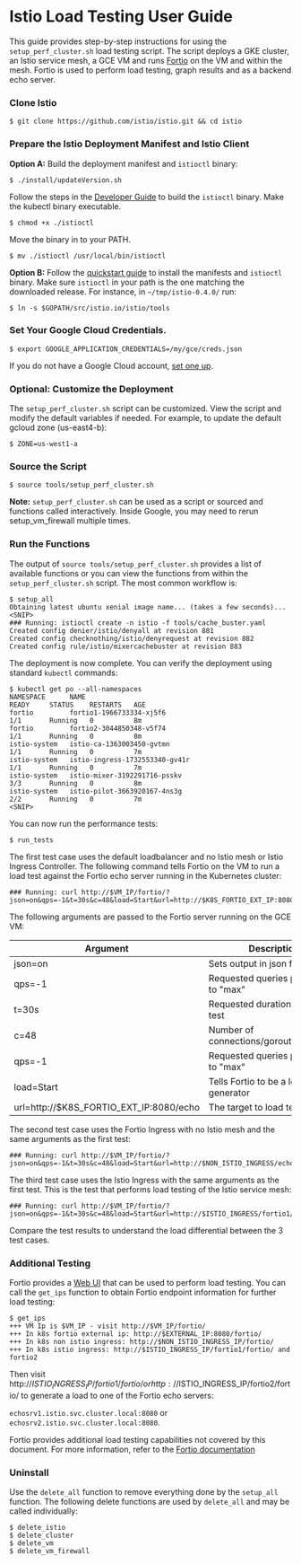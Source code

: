 # Istio Load Testing User Guide
This guide provides step-by-step instructions for using the `setup_perf_cluster.sh` load testing script.
The script deploys a GKE cluster, an Istio service mesh, a GCE VM and runs [Fortio](https://github.com/istio/fortio/)
on the VM and within the mesh. Fortio is used to perform load testing, graph results and as a backend echo server.

### Clone Istio
```
$ git clone https://github.com/istio/istio.git && cd istio
```

### Prepare the Istio Deployment Manifest and Istio Client
__Option A:__ Build the deployment manifest and `istioctl` binary:
```
$ ./install/updateVersion.sh
```
Follow the steps in the [Developer Guide](https://github.com/istio/istio/blob/master/DEV-GUIDE.md) to build the `istioctl` binary.
Make the kubectl binary executable.
```
$ chmod +x ./istioctl
```

Move the binary in to your PATH.
```
$ mv ./istioctl /usr/local/bin/istioctl
```

__Option B:__ Follow the [quickstart guide](https://istio.io/docs/setup/kubernetes/quick-start.html) to install the
manifests and `istioctl` binary. Make sure `istioctl` in your path is the one matching the downloaded release.
For instance, in `~/tmp/istio-0.4.0/` run:
```
$ ln -s $GOPATH/src/istio.io/istio/tools
```

### Set Your Google Cloud Credentials.
```
$ export GOOGLE_APPLICATION_CREDENTIALS=/my/gce/creds.json
```
If you do not have a Google Cloud account, [set one up](https://cloud.google.com/).

### Optional: Customize the Deployment
The `setup_perf_cluster.sh` script can be customized. View the script and modify the default variables if needed.
For example, to update the default gcloud zone (us-east4-b):
```
$ ZONE=us-west1-a
```

### Source the Script
```
$ source tools/setup_perf_cluster.sh
```
__Note:__ `setup_perf_cluster.sh` can be used as a script or sourced and functions called interactively.
Inside Google, you may need to rerun setup_vm_firewall multiple times.

### Run the Functions
The output of `source tools/setup_perf_cluster.sh` provides a list of available functions or
you can view the functions from within the `setup_perf_cluster.sh` script. The most common workflow is:
```
$ setup_all
Obtaining latest ubuntu xenial image name... (takes a few seconds)...
<SNIP>
### Running: istioctl create -n istio -f tools/cache_buster.yaml
Created config denier/istio/denyall at revision 881
Created config checknothing/istio/denyrequest at revision 882
Created config rule/istio/mixercachebuster at revision 883
```
The deployment is now complete. You can verify the deployment using standard `kubectl` commands:
```
$ kubectl get po --all-namespaces
NAMESPACE      NAME                                                   READY     STATUS    RESTARTS   AGE
fortio         fortio1-1966733334-xj5f6                               1/1       Running   0          8m
fortio         fortio2-3044850348-v5f74                               1/1       Running   0          8m
istio-system   istio-ca-1363003450-gvtmn                              1/1       Running   0          7m
istio-system   istio-ingress-1732553340-gv41r                         1/1       Running   0          7m
istio-system   istio-mixer-3192291716-psskv                           3/3       Running   0          8m
istio-system   istio-pilot-3663920167-4ns3g                           2/2       Running   0          7m
<SNIP>
```
You can now run the performance tests:
```
$ run_tests
```

The first test case uses the default loadbalancer and no Istio mesh or Istio Ingress Controller. The following command tells
Fortio on the VM to run a load test against the Fortio echo server running in the Kubernetes cluster:
```
### Running: curl http://$VM_IP/fortio/?json=on&qps=-1&t=30s&c=48&load=Start&url=http://$K8S_FORTIO_EXT_IP:8080/echo
```
The following arguments are passed to the Fortio server running on the GCE VM:

| Argument                                | Description                             |
| --------------------------------------- | --------------------------------------- |
| json=on                                 | Sets output in json format              |
| qps=-1                                  | Requested queries per second to "max"   |
| t=30s                                   | Requested duration to run load test     |
| c=48                                    | Number of connections/goroutine/threads |
| qps=-1                                  | Requested queries per second to "max"   |
| load=Start                              | Tells Fortio to be a load generator     |
| url=http://$K8S_FORTIO_EXT_IP:8080/echo | The target to load test                 |

The second test case uses the Fortio Ingress with no Istio mesh and the same arguments as the first test:
```
### Running: curl http://$VM_IP/fortio/?json=on&qps=-1&t=30s&c=48&load=Start&url=http://$NON_ISTIO_INGRESS/echo
```

The third test case uses the Istio Ingress with the same arguments as the first test. This is the test that performs load testing
of the Istio service mesh:
```
### Running: curl http://$VM_IP/fortio/?json=on&qps=-1&t=30s&c=48&load=Start&url=http://$ISTIO_INGRESS/fortio1/echo
```
Compare the test results to understand the load differential between the 3 test cases.

### Additional Testing
Fortio provides a [Web UI](https://user-images.githubusercontent.com/3664595/34192808-1983be12-e505-11e7-9c16-2ee9f101f2ce.png) that
can be used to perform load testing. You can call the `get_ips` function to obtain Fortio endpoint information for further load testing:
```
$ get_ips
+++ VM Ip is $VM_IP - visit http://$VM_IP/fortio/
+++ In k8s fortio external ip: http://$EXTERNAL_IP:8080/fortio/
+++ In k8s non istio ingress: http://$NON_ISTIO_INGRESS_IP/fortio/
+++ In k8s istio ingress: http://$ISTIO_INGRESS_IP/fortio1/fortio/ and fortio2
```

Then visit http://$ISTIO_INGRESS_IP/fortio1/fortio/ or http://$ISTIO_INGRESS_IP/fortio2/fortio/ to generate a load
to one of the Fortio echo servers:

`echosrv1.istio.svc.cluster.local:8080` or `echosrv2.istio.svc.cluster.local:8080`.

Fortio provides additional load testing capabilities not covered by this document. For more information, refer to the
[Fortio documentation](https://github.com/istio/fortio/blob/master/README.md)

### Uninstall
Use the `delete_all` function to remove everything done by the `setup_all` function. The following delete functions are used by
`delete_all` and may be called individually:
```
$ delete_istio
$ delete_cluster
$ delete_vm
$ delete_vm_firewall
```
